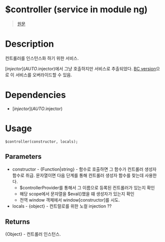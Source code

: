 # $controller (service in module ng)

> [원문](http://docs.angularjs.org/api/ng.$controller)

# Description
컨트롤러를 인스턴스화 하기 위한 서비스.

[$injector](AUTO.$injector)에서 그냥 호출하지만 서비스로 추출되었다. [BC version]()으로 이 서비스를 오버라이드할 수 있음.

# Dependencies
* [$injector](AUTO.$injector)

# Usage
    $controller(constructor, locals);


## Parameters
* constructor - {Function|string} - 함수로 호출하면 그 함수가 컨트롤러 생성자 함수로 취급. 문자열이면 다음 단계를 통해 컨트롤러 생성자 함수를 찾는데 사용한다.
    * $controllerProvider를 통해서 그 이름으로 등록된 컨트롤러가 있는지 확인
    * 해당 scope에서 문자열을 $eval()했을 떄 생성자가 있는지 확인
    * 전역 window 객체에서 window[constructor]를 시도.
* locals - {object} - 컨트럴로를 위한 노컬 injection ??

## Returns
{Object} - 컨트롤러 인스턴스.

